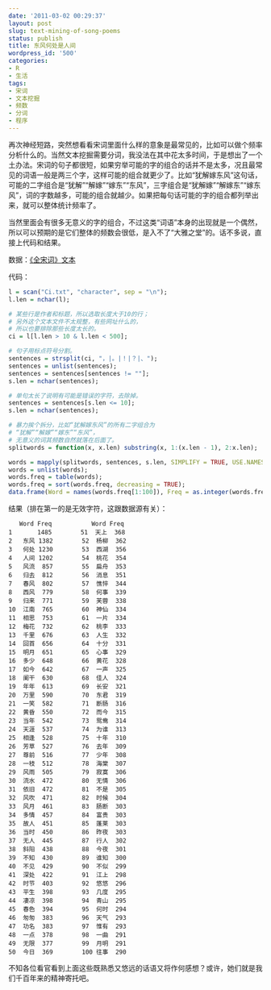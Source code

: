 ```yaml
---
date: '2011-03-02 00:29:37'
layout: post
slug: text-mining-of-song-poems
status: publish
title: 东风何处是人间
wordpress_id: '500'
categories:
- R
- 生活
tags:
- 宋词
- 文本挖掘
- 频数
- 分词
- 程序
---
```


再次神经短路，突然想看看宋词里面什么样的意象是最常见的，比如可以做个频率分析什么的。当然文本挖掘需要分词，我没法在其中花太多时间，于是想出了一个土办法。宋词的句子都很短，如果穷举可能的字的组合的话并不是太多，况且最常见的词语一般是两三个字，这样可能的组合就更少了。比如“犹解嫁东风”这句话，可能的二字组合是“犹解”“解嫁”“嫁东”“东风”，三字组合是“犹解嫁”“解嫁东”“嫁东风”，词的字数越多，可能的组合就越少。如果把每句话可能的字的组合都列举出来，就可以整体统计频率了。

当然里面会有很多无意义的字的组合，不过这类“词语”本身的出现就是一个偶然，所以可以预期的是它们整体的频数会很低，是入不了“大雅之堂”的。话不多说，直接上代码和结果。

数据：[《全宋词》文本](https://bitbucket.org/yixuan/cn/downloads/Ci.zip)

代码：

```r
l = scan("Ci.txt", "character", sep = "\n");
l.len = nchar(l);

# 某些行是作者和标题，所以选取长度大于10的行；
# 另外这个文本文件不太规整，有些网址什么的，
# 所以也要排除那些长度太长的。
ci = l[l.len > 10 & l.len < 500];

# 句子用标点符号分割。
sentences = strsplit(ci, "，|。|！|？|、");
sentences = unlist(sentences);
sentences = sentences[sentences != ""];
s.len = nchar(sentences);

# 单句太长了说明有可能是错误的字符，去除掉。
sentences = sentences[s.len <= 10];
s.len = nchar(sentences);

# 暴力挨个拆分，比如“犹解嫁东风”的所有二字组合为
# “犹解”“解嫁”“嫁东”“东风”，
# 无意义的词其频数自然就落在后面了。
splitwords = function(x, x.len) substring(x, 1:(x.len - 1), 2:x.len);

words = mapply(splitwords, sentences, s.len, SIMPLIFY = TRUE, USE.NAMES = FALSE);
words = unlist(words);
words.freq = table(words);
words.freq = sort(words.freq, decreasing = TRUE);
data.frame(Word = names(words.freq[1:100]), Freq = as.integer(words.freq[1:100]));
```


结果（排在第一的是无效字符，这跟数据源有关）：

    
       Word Freq           Word Freq
    1       1485        51  天上  368 
    2   东风 1382        52  杨柳  362 
    3   何处 1230        53  西湖  356 
    4   人间 1202        54  桃花  354 
    5   风流  857        55  扁舟  353 
    6   归去  812        56  消息  351 
    7   春风  802        57  憔悴  344 
    8   西风  779        58  何事  339 
    9   归来  771        59  芙蓉  338 
    10  江南  765        60  神仙  334 
    11  相思  753        61  一片  334 
    12  梅花  732        62  桃李  333 
    13  千里  676        63  人生  332 
    14  回首  656        64  十分  331 
    15  明月  651        65  心事  329 
    16  多少  648        66  黄花  328 
    17  如今  642        67  一声  325 
    18  阑干  630        68  佳人  324 
    19  年年  613        69  长安  321 
    20  万里  590        70  东君  319 
    21  一笑  582        71  断肠  316 
    22  黄昏  550        72  而今  315 
    23  当年  542        73  鸳鸯  314 
    24  天涯  537        74  为谁  313 
    25  相逢  528        75  十年  310 
    26  芳草  527        76  去年  309 
    27  尊前  516        77  少年  308 
    28  一枝  512        78  海棠  307 
    29  风雨  505        79  寂寞  306 
    30  流水  472        80  无情  306 
    31  依旧  472        81  不是  305 
    32  风吹  471        82  时候  304 
    33  风月  461        83  肠断  303 
    34  多情  457        84  富贵  303 
    35  故人  451        85  蓬莱  303 
    36  当时  450        86  昨夜  303 
    37  无人  445        87  行人  302 
    38  斜阳  438        88  今夜  301 
    39  不知  430        89  谁知  300 
    40  不见  429        90  不似  299 
    41  深处  422        91  江上  298 
    42  时节  403        92  悠悠  296 
    43  平生  398        93  几度  295 
    44  凄凉  398        94  青山  295 
    45  春色  394        95  何时  294 
    46  匆匆  383        96  天气  293 
    47  功名  383        97  惟有  293 
    48  一点  378        98  一曲  291 
    49  无限  377        99  月明  291 
    50  今日  369        100 往事  290


不知各位看官看到上面这些既熟悉又悠远的话语又将作何感想？或许，她们就是我们千百年来的精神寄托吧。
